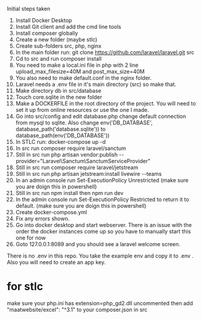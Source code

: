 Initial steps taken

1. Install Docker Desktop
2. Install Git client and add the cmd line tools
3. Install composer globally
4. Create a new folder (maybe stlc)
5. Create sub-folders src, php, nginx
6. In the main folder run: git clone https://github.com/laravel/laravel.git src 
7. Cd to src and run composer install
9. You need to make a local.ini file in php with 2 line upload_max_filesize=40M and post_max_size=40M
10. You also need to make default.conf in the nginx folder.
11. Laravel needs a .env file in it's main directory (src) so make that. 
12. Make directory db in src/database
13. Touch core.sqlite in the new folder
14. Make a DOCKERFILE in the root directory of the project.  You will need to set it up from online resources or use the one I made.
15. Go into src/config and edit database.php change default connection from mysql to sqlite. Also change env('DB_DATABASE', database_path('database.sqlite')) to database_path(env('DB_DATABASE'))
16. In STLC run: docker-compose up -d
17. In src run composer require laravel/sanctum
18. Still in src run php artisan vendor:publish --provider="Laravel\Sanctum\SanctumServiceProvider"
19. Still in src run composer require laravel/jetstream
20. Still in src run php artisan jetstream:install livewire --teams
21. In an admin console run Set-ExecutionPolicy Unrestricted (make sure you are doign this in powershell)
22. Still in src run npm install then npm run dev
23. In the admin console run Set-ExecutionPolicy Restricted to return it to default. (make sure you are doign this in powershell)
24. Create docker-compose.yml 
25. Fix any errors shown.
26. Go into docker desktop and start webserver.  There is an issue with the order the docker instances come up so you have to manually start this one for now
27. Goto 127.0.0.1:8089 and you should see a laravel welcome screen.

There is no .env in this repo.  You take the example env and copy it to .env .  Also you will need to create an app key.


# for stlc
make sure your php.ini has extension=php_gd2.dll uncommented
then add "maatwebsite/excel": "^3.1" to your composer.json in src 
